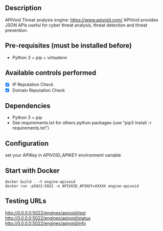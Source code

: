 ## Description
APIVoid Threat analysis engine: https://www.apivoid.com/
APIVoid provides JSON APIs useful for cyber threat analysis, threat detection and
threat prevention.

## Pre-requisites (must be installed before)
- Python 3 + pip + virtualenv

## Available controls performed
- [X] IP Reputation Check
- [X] Domain Reputation Check

## Dependencies
- Python 3 + pip
- See requirements.txt for others python packages (use "pip3 install -r requirements.txt")

## Configuration
set your APIKey in APIVOID_APIKEY environment variable

## Start with Docker
```
docker build . -t engine-apivoid
docker run -p5022:5022 -e APIVOID_APIKEY=XXXXX engine-apivoid
```

## Testing URLs
http://0.0.0.0:5022/engines/apivoid/test
http://0.0.0.0:5022/engines/apivoid/status
http://0.0.0.0:5022/engines/apivoid/info
